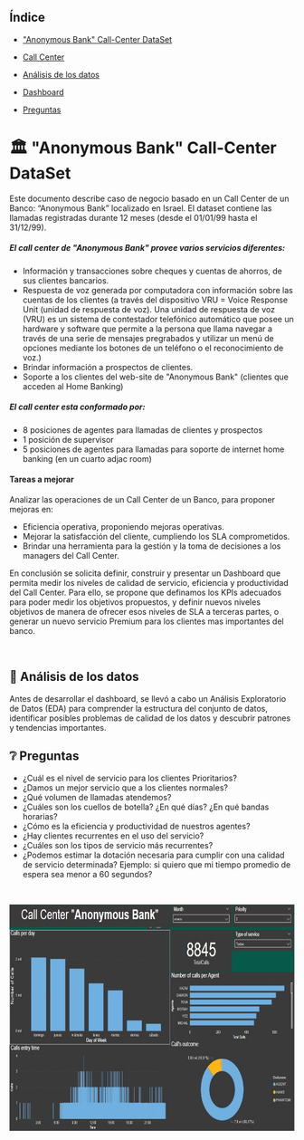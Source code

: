 
## Índice

* ["Anonymous Bank" Call-Center DataSet](#Anonymous-Bank-Call-Center-DataSet)

* [Call Center](#telephone_receiver-call-center)

* [Análisis de los datos](#Análisis-de-los-datos)

* [Dashboard](#bar_chart-dashboard)

* [Preguntas](#question-preguntas)


# 🏛️ "Anonymous Bank" Call-Center DataSet 

Este documento describe caso de negocio basado en un Call Center de un Banco: “Anonymous Bank” localizado en Israel. El dataset contiene las llamadas registradas durante 12 meses (desde el 01/01/99 hasta el 31/12/99).

##### El call center de "Anonymous Bank" provee varios servicios diferentes:

* Información y transacciones sobre cheques y cuentas de ahorros, de sus clientes bancarios.
* Respuesta de voz generada por computadora con información sobre las cuentas de los clientes (a través del dispositivo VRU = Voice Response Unit (unidad de respuesta de voz). Una unidad de respuesta de voz (VRU) es un sistema de contestador telefónico automático que posee un hardware y software que permite a la persona que llama navegar a través de una serie de mensajes pregrabados y utilizar un menú de opciones mediante los botones de un teléfono o el reconocimiento de voz.)
* Brindar información a prospectos de clientes. 
* Soporte a los clientes del web-site de "Anonymous Bank" (clientes que acceden al Home Banking)

##### El call center esta conformado por:
* 8 posiciones de agentes para llamadas de clientes y prospectos
* 1 posición de supervisor
* 5 posiciones de agentes para llamadas para soporte de internet home banking (en un cuarto adjac room)

#### Tareas a mejorar
Analizar las operaciones de un Call Center de un Banco, para proponer mejoras en:

* Eficiencia operativa, proponiendo mejoras operativas.
* Mejorar la satisfacción del cliente, cumpliendo los SLA comprometidos.
* Brindar una herramienta para la gestión y la toma de decisiones a los managers del Call Center.
  
En conclusión se solicita definir, construir y presentar un Dashboard que permita medir los niveles de calidad de servicio, eficiencia y productividad del Call Center. Para ello, se propone que definamos los KPIs adecuados para poder medir los objetivos propuestos, y definir nuevos niveles objetivos de manera de ofrecer esos niveles de SLA a terceras partes, o generar un nuevo servicio Premium para los clientes mas importantes del banco.

<br>

## 📰 Análisis de los datos

Antes de desarrollar el dashboard, se llevó a cabo un Análisis Exploratorio de Datos (EDA) para comprender la estructura del conjunto de datos, identificar posibles problemas de calidad de los datos y descubrir patrones y tendencias importantes. 












## ❔ Preguntas

* ¿Cuál es el nivel de servicio para los clientes Prioritarios? 
* ¿Damos un mejor servicio que a los clientes normales?
* ¿Qué volumen de llamadas atendemos? 
* ¿Cuáles son los cuellos de botella? ¿En qué días? ¿En qué bandas horarias?
* ¿Cómo es la eficiencia y productividad de nuestros agentes?
* ¿Hay clientes recurrentes en el uso del servicio?
* ¿Cuáles son los tipos de servicio más recurrentes?
* ¿Podemos estimar la dotación necesaria para cumplir con una calidad de servicio determinada?  Ejemplo: si quiero que mi tiempo promedio de espera sea menor a 60 segundos?

<br>

<p align="center">
<img src="https://github.com/Malggan/Call-Center/blob/main/Call%20Center%20IMGS/DashB.jpg" alt="Dashboeard completo" width="650" height="400">
</p>
<br>
